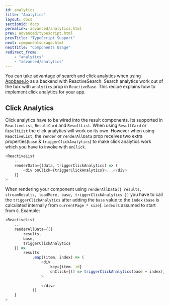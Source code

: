 ```yaml
---
id: analytics
title: "Analytics"
layout: docs
sectionid: docs
permalink: advanced/analytics.html
prev: advanced/typescript.html
prevTitle: "TypeScript Support"
next: componentsusage.html
nextTitle: "Components Usage"
redirect_from:
    - "analytics"
    - "advanced/analytics"
---
```



You can take advantage of search and click analytics when using [Appbase.io](https://appbase.io) as a backend with ReactiveSearch. Search analytics work out of the box with `analytics` prop in `ReactiveBase`. This recipe explains how to implement click analytics for your app.

## Click Analytics

Click analytics have to be wired into the result components. Its supported in `ReactiveList`, `ResultCard` and `ResultList`. When using `ResultCard` or `ResultList` the click analytics will work on its own. However when using `ReactiveList`, the `render` or `renderAllData` prop receives two extra properties(`base` & `triggerClickAnalytics`) to make click analytics work which you have to invoke with `onClick`.

```js
<ReactiveList
    ...
    renderData={(data, triggerClickAnalytics) => (
        <div onClick={triggerClickAnalytics}>...</div>
    )}
>
```

When rendering your component using `renderAllData({ results, streamResults, loadMore, base, triggerClickAnalytics })` you have to call the `triggerClickAnalytics` after adding the `base` value to the `index` (`base` is calculated internally from `currentPage * size`). `index` is assumed to start from `0`. Example:

```js
<ReactiveList
    ...
    renderAllData={({
        results,
        base,
        triggerClickAnalytics
    }) =>
        results
            .map((item, index) => (
                <div
                    key={item._id}
                    onClick={() => triggerClickAnalytics(base + index)}
                >
                    ...
                </div>
            ))
    }
>
```
